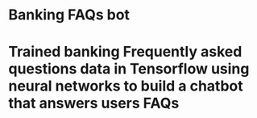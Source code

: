 # Banking FAQs bot
# Trained banking Frequently asked questions data in Tensorflow using neural networks to build a chatbot that answers users FAQs
